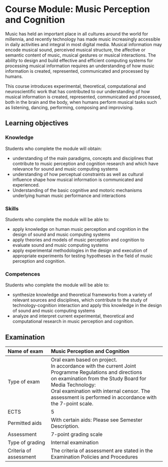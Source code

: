 # **Course Module**: **Music Perception and Cognition**

Music has held an important place in all cultures around the world for
millennia, and recently technology has made music increasingly
accessible in daily activities and integral in most digital media.
Musical information may encode musical sound, perceived musical
structure, the affective or semantic content of music, musical gestures
or musical interactions. The ability to design and build effective and
efficient computing systems for processing musical information requires
an understanding of how music information is created, represented,
communicated and processed by humans.

This course introduces experimental, theoretical, computational and
neuroscientific work that has contributed to our understanding of how
musical information is created, represented, communicated and processed,
both in the brain and the body, when humans perform musical tasks such
as listening, dancing, performing, composing and improvising.

## **Learning objectives**

### **Knowledge**

Students who complete the module will obtain:

- understanding of the main paradigms, concepts and disciplines that
  contribute to music perception and cognition research and which have
  relevance for sound and music computing systems
- understanding of how perceptual constraints as well as cultural
  influence shape how musical information is communicated and
  experienced.
- Understanding of the basic cognitive and motoric mechanisms
  underlying human music performance and interactions

### **Skills**

Students who complete the module will be able to: 

- apply knowledge on human music perception and cognition in the
  design of sound and music computing systems
- apply theories and models of music perception and cognition to
  evaluate sound and music computing systems
- apply experimental methodologies in the design and execution of
  appropriate experiments for testing hypotheses in the field of music
  perception and cognition.

### **Competences**

Students who complete the module will be able to:

- synthesize knowledge and theoretical frameworks from a variety of
  relevant sources and disciplines, which contribute to the study of
  technology-cognition interaction and apply this knowledge in the
  design of sound and music computing systems
- analyze and interpret current experimental, theoretical and
  computational research in music perception and cognition.

## Examination

| Name of exam           | Music Perception and Cognition                                                                                                                                                                                                                                                          |
| :--------------------- | :-------------------------------------------------------------------------------------------------------------------------------------------------------------------------------------------------------------------------------------------------------------------------------------- |
| Type of exam           | Oral exam based on project.<br />In accordance with the current Joint Programme Regulations and directions on examination from the Study Board for Media Technology:<br />Oral examination with internal censor. The assessment is performed in accordance with the 7-point scale. |
| ECTS                   | 5                                                                                                                                                                                                                                                                                       |
| Permitted aids        | With certain aids: Please see Semester Description.                                                                                                                                                                                                                                     |
| Assessment             | 7-point grading scale                                                                                                                                                                                                                                                                   |
| Type of grading        | Internal examination                                                                                                                                                                                                                                                                    |
| Criteria of assessment | The criteria of assessment are stated in the Examination Policies and Procedures                                                                                                                                                                                                       |

